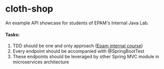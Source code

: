 # cloth-shop

An example API showcase for students of EPAM's Internal Java Lab.

#### Tasks:

1. TDD should be one and only approach ([Epam internal course](https://www.linkedin.com/learning/programming-foundations-test-driven-development-2/tdd-and-agile?u=2113185))
2. Every endpoint should be accompanied with @SpringBootTest
3. These endpoints should be leveraged by other Spring MVC module in microservices architecture 
